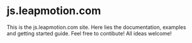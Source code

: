 # js.leapmotion.com

This is the js.leapmotion.com site. Here lies the documentation, examples and getting started guide. Feel free to contibute! All ideas welcome!